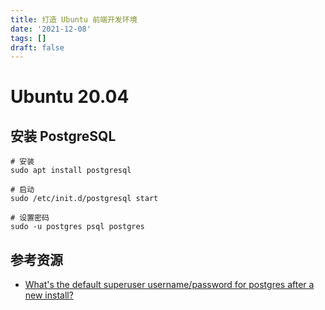 ```yaml
---
title: 打造 Ubuntu 前端开发环境
date: '2021-12-08'
tags: []
draft: false
---
```


# Ubuntu 20.04

## 安装 PostgreSQL

```
# 安装
sudo apt install postgresql

# 启动
sudo /etc/init.d/postgresql start

# 设置密码
sudo -u postgres psql postgres
```

## 参考资源

- [What's the default superuser username/password for postgres after a new install?](https://serverfault.com/questions/110154/whats-the-default-superuser-username-password-for-postgres-after-a-new-install)
